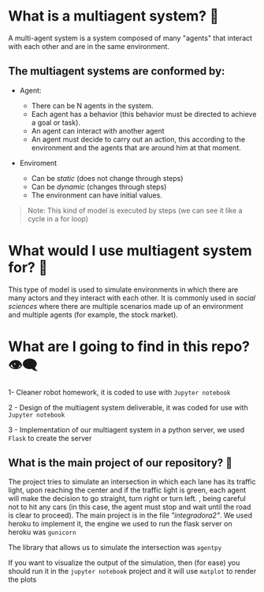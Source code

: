 # What is a multiagent system? :robot:
A multi-agent system is a system composed of many "agents" that interact with each other and are in the same environment.

## The multiagent systems are conformed by:
- Agent:
  - There can be N agents in the system.
  - Each agent has a behavior (this behavior must be directed to achieve a goal or task).
  - An agent can interact with another agent
  - An agent must decide to carry out an action, this according to the environment and the agents that are around him at that moment.

- Enviroment
  - Can be *static* (does not change through steps)
  - Can be *dynamic* (changes through steps)
  - The environment can have initial values.

> Note: This kind of model is executed by steps (we can see it like a cycle in a for loop)

# What would I use multiagent system for? :speech_balloon:
This type of model is used to simulate environments in which there are many actors and they interact with each other.
It is commonly used in *social sciences* where there are multiple scenarios made up of an environment and multiple agents (for example, the stock market).


# What are I going to find in this repo? :eye_speech_bubble:
1- Cleaner robot homework, it is coded to use with `Jupyter notebook`

2 - Design of the multiagent system deliverable, it was coded for use with `Jupyter notebook`

3 - Implementation of our multiagent system in a python server, we used `Flask` to create the server

## What is the main project of our repository? :100:
The project tries to simulate an intersection in which each lane has its traffic light, upon reaching the center and if the traffic light is green, each agent will make the decision to go straight, turn right or turn left. , being careful not to hit any cars (in this case, the agent must stop and wait until the road is clear to proceed).
The main project is in the file *"integradora2"*.
We used heroku to implement it, the engine we used to run the flask server on heroku was `gunicorn`

The library that allows us to simulate the intersection was `agentpy`

If you want to visualize the output of the simulation, then (for ease) you should run it in the `jupyter notebook` project and it will use `matplot` to render the plots

